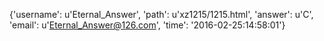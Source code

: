 {'username': u'Eternal_Answer', 'path': u'xz1215/1215.html', 'answer': u'C', 'email': u'Eternal_Answer@126.com', 'time': '2016-02-25:14:58:01'}